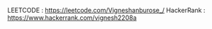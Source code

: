 LEETCODE : https://leetcode.com/Vigneshanburose_/
HackerRank : https://www.hackerrank.com/vignesh2208a
